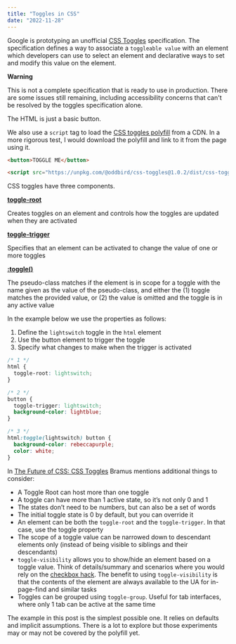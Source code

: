 ```yaml
---
title: "Toggles in CSS"
date: "2022-11-28"
---
```


Google is prototyping an unofficial [CSS Toggles](https://tabatkins.github.io/css-toggle/) specification. The specification defines a way to associate a `toggleable value` with an element which developers can use to select an element and declarative ways to set and modify this value on the element.

**Warning**

This is not a complete specification that is ready to use in production. There are some issues still remaining, including accessibility concerns that can't be resolved by the toggles specification alone.

The HTML is just a basic button.

We also use a `script` tag to load the [CSS toggles polyfill](https://unpkg.com/browse/@oddbird/css-toggles@1.0.2/) from a CDN. In a more rigorous test, I would download the polyfill and link to it from the page using it.

```html
<button>TOGGLE ME</button>

<script src="https://unpkg.com/@oddbird/css-toggles@1.0.2/dist/css-toggles.min.js" type="module"></script>
```

CSS toggles have three components.

**[toggle-root](https://tabatkins.github.io/css-toggle/#toggle-root-property)**

Creates toggles on an element and controls how the toggles are updated when they are activated

**[toggle-trigger](https://tabatkins.github.io/css-toggle/#toggle-trigger-property)**

Specifies that an element can be activated to change the value of one or more toggles

**[:toggle()](https://tabatkins.github.io/css-toggle/#checked-pseudoclass)**

The pseudo-class matches if the element is in scope for a toggle with the name given as the value of the pseudo-class, and either the (1) toggle matches the provided value, or (2) the value is omitted and the toggle is in any active value

In the example below we use the properties as follows:

1. Define the `lightswitch` toggle in the `html` element
2. Use the button element to trigger the toggle
3. Specify what changes to make when the trigger is activated

```css
/* 1 */
html {
  toggle-root: lightswitch;
}

/* 2 */
button {
  toggle-trigger: lightswitch;
  background-color: lightblue;
}

/* 3 */
html:toggle(lightswitch) button {
  background-color: rebeccapurple;
  color: white;
}
```

In [The Future of CSS: CSS Toggles](https://www.bram.us/2022/04/20/the-future-of-css-css-toggles/) Bramus mentions additional things to consider:

- A Toggle Root can host more than one toggle
- A toggle can have more than 1 active state, so it’s not only 0 and 1
- The states don’t need to be numbers, but can also be a set of words
- The initial toggle state is 0 by default, but you can override it
- An element can be both the `toggle-root` and the `toggle-trigger`. In that case, use the toggle property
- The scope of a toggle value can be narrowed down to descendant elements only (instead of being visible to siblings and their descendants)
- `toggle-visibility` allows you to show/hide an element based on a toggle value. Think of details/summary and scenarios where you would rely on the [checkbox hack](https://css-tricks.com/the-checkbox-hack/). The benefit to using `toggle-visibility` is that the contents of the element are always available to the UA for in-page-find and similar tasks
- Toggles can be grouped using `toggle-group`. Useful for tab interfaces, where only 1 tab can be active at the same time

The example in this post is the simplest possible one. It relies on defaults and implicit assumptions. There is a lot to explore but those experiments may or may not be covered by the polyfill yet.
